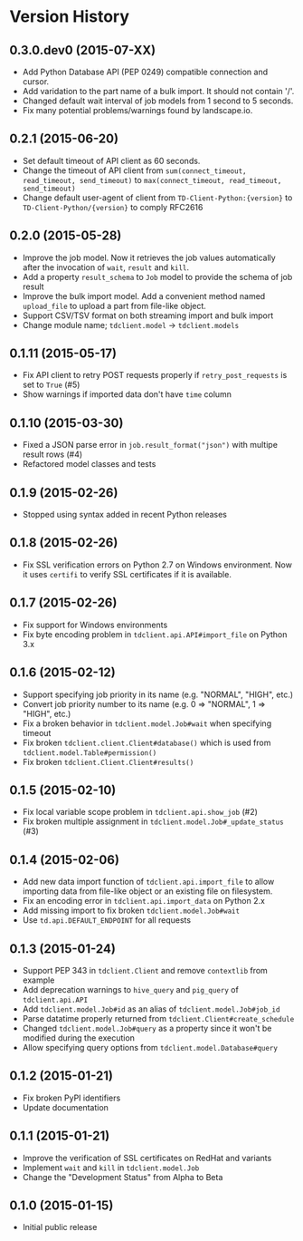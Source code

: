 # Version History

## 0.3.0.dev0 (2015-07-XX)

* Add Python Database API (PEP 0249) compatible connection and cursor.
* Add varidation to the part name of a bulk import. It should not contain '/'.
* Changed default wait interval of job models from 1 second to 5 seconds.
* Fix many potential problems/warnings found by landscape.io.

## 0.2.1 (2015-06-20)

* Set default timeout of API client as 60 seconds.
* Change the timeout of API client from `sum(connect_timeout, read_timeout, send_timeout)` to `max(connect_timeout, read_timeout, send_timeout)`
* Change default user-agent of client from `TD-Client-Python:{version}` to `TD-Client-Python/{version}` to comply RFC2616

## 0.2.0 (2015-05-28)

* Improve the job model. Now it retrieves the job values automatically after the invocation of `wait`, `result` and `kill`.
* Add a property `result_schema` to `Job` model to provide the schema of job result
* Improve the bulk import model. Add a convenient method named `upload_file` to upload a part from file-like object.
* Support CSV/TSV format on both streaming import and bulk import
* Change module name; `tdclient.model` -> `tdclient.models`

## 0.1.11 (2015-05-17)

* Fix API client to retry POST requests properly if `retry_post_requests` is set to `True` (#5)
* Show warnings if imported data don't have `time` column

## 0.1.10 (2015-03-30)

* Fixed a JSON parse error in `job.result_format("json")` with multipe result rows (#4)
* Refactored model classes and tests

## 0.1.9 (2015-02-26)

* Stopped using syntax added in recent Python releases

## 0.1.8 (2015-02-26)

* Fix SSL verification errors on Python 2.7 on Windows environment.
  Now it uses `certifi` to verify SSL certificates if it is available.

## 0.1.7 (2015-02-26)

* Fix support for Windows environments
* Fix byte encoding problem in `tdclient.api.API#import_file` on Python 3.x

## 0.1.6 (2015-02-12)

* Support specifying job priority in its name (e.g. "NORMAL", "HIGH", etc.)
* Convert job priority number to its name (e.g. 0 => "NORMAL", 1 => "HIGH", etc.)
* Fix a broken behavior in `tdclient.model.Job#wait` when specifying timeout
* Fix broken `tdclient.client.Client#database()` which is used from `tdclient.model.Table#permission()`
* Fix broken `tdclient.Client.Client#results()`

## 0.1.5 (2015-02-10)

* Fix local variable scope problem in `tdclient.api.show_job` (#2)
* Fix broken multiple assignment in `tdclient.model.Job#_update_status` (#3)

## 0.1.4 (2015-02-06)

* Add new data import function of `tdclient.api.import_file` to allow importing data from
  file-like object or an existing file on filesystem.
* Fix an encoding error in `tdclient.api.import_data` on Python 2.x
* Add missing import to fix broken `tdclient.model.Job#wait`
* Use `td.api.DEFAULT_ENDPOINT` for all requests

## 0.1.3 (2015-01-24)

* Support PEP 343 in `tdclient.Client` and remove `contextlib` from example
* Add deprecation warnings to `hive_query` and `pig_query` of `tdclient.api.API`
* Add `tdclient.model.Job#id` as an alias of `tdclient.model.Job#job_id`
* Parse datatime properly returned from `tdclient.Client#create_schedule`
* Changed `tdclient.model.Job#query` as a property since it won't be modified during the execution
* Allow specifying query options from `tdclient.model.Database#query`

## 0.1.2 (2015-01-21)

* Fix broken PyPI identifiers
* Update documentation

## 0.1.1 (2015-01-21)

* Improve the verification of SSL certificates on RedHat and variants
* Implement `wait` and `kill` in `tdclient.model.Job`
* Change the "Development Status" from Alpha to Beta

## 0.1.0 (2015-01-15)

* Initial public release
